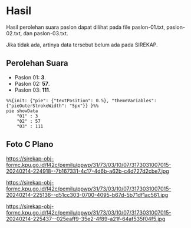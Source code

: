 # Hasil

Hasil perolehan suara paslon dapat dilihat pada file paslon-01.txt, paslon-02.txt, dan paslon-03.txt.

Jika tidak ada, artinya data tersebut belum ada pada SIREKAP.

## Perolehan Suara

 * Paslon 01: **3**.
 * Paslon 02: **57**.
 * Paslon 03: **111**.

```mermaid
%%{init: {"pie": {"textPosition": 0.5}, "themeVariables": {"pieOuterStrokeWidth": "5px"}} }%%
pie showData
    "01" : 3
    "02" : 57
    "03" : 111
```
## Foto C Plano

https://sirekap-obj-formc.kpu.go.id/f42c/pemilu/ppwp/31/73/03/10/07/3173031007015-20240214-224918--7b167331-4c17-4d6b-a62b-c4d727d2cbe7.jpg

https://sirekap-obj-formc.kpu.go.id/f42c/pemilu/ppwp/31/73/03/10/07/3173031007015-20240214-225136--d51cc303-0700-4095-b67d-5b71df1ac561.jpg

https://sirekap-obj-formc.kpu.go.id/f42c/pemilu/ppwp/31/73/03/10/07/3173031007015-20240214-225437--025eaff9-35e2-4f89-a21f-64af535f04f5.jpg
